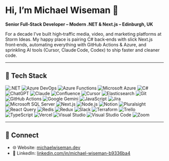 # Hi, I’m Michael Wiseman 👋

**Senior Full‑Stack Developer – Modern .NET & Next.js – Edinburgh, UK**

For a decade I’ve built high‑traffic media, video, and marketing platforms at Storm Ideas. My happy place is pairing C# back‑ends with slick Next.js front‑ends, automating everything with GitHub Actions & Azure, and sprinkling AI tools (Cursor, Claude Code, Codex) to ship faster and cleaner code.

---

## 🔧 Tech Stack

![.NET](https://img.shields.io/badge/.NET-9-purple?logo=.net&logoColor=white)
![Azure DevOps](https://img.shields.io/badge/Azure%20DevOps-0078D7?logo=azuredevops&logoColor=white)
![Azure Functions](https://custom-icon-badges.demolab.com/badge/Azure%20Functions-0078D7?logo=azure-functions&logoColor=fff)
![Microsoft Azure](https://custom-icon-badges.demolab.com/badge/Microsoft%20Azure-0089D6?logo=msazure&logoColor=white)
![C#](https://img.shields.io/badge/C%23-239120?logo=csharp&logoColor=white)
![ChatGPT](https://img.shields.io/badge/ChatGPT-74aa9c?logo=openai&logoColor=white)
![Claude](https://img.shields.io/badge/Claude-D97757?logo=claude&logoColor=fff)
![Confluence](https://img.shields.io/badge/Confluence-172B4D?logo=confluence&logoColor=fff)
![Cursor](https://custom-icon-badges.demolab.com/badge/Cursor-000000?logo=cursor-ai-white)
![Elasticsearch](https://img.shields.io/badge/Elasticsearch-005571?logo=elasticsearch&logoColor=white)
![Git](https://img.shields.io/badge/Git-F05032?logo=git&logoColor=fff)
![GitHub Actions](https://img.shields.io/badge/GitHub%20Actions-2088FF?logo=githubactions&logoColor=white)
![Google Gemini](https://img.shields.io/badge/Google%20Gemini-886FBF?logo=googlegemini&logoColor=fff)
![JavaScript](https://img.shields.io/badge/JavaScript-F7DF1E?logo=javascript&logoColor=black)
![Jira](https://img.shields.io/badge/Jira-0052CC?logo=jira&logoColor=fff)
![Microsoft SQL Server](https://custom-icon-badges.demolab.com/badge/Microsoft%20SQL%20Server-CC2927?logo=mssqlserver-white&logoColor=white)
![Next.js](https://img.shields.io/badge/Next.js-000?logo=nextdotjs)
![Node.js](https://img.shields.io/badge/Node.js-339933?logo=nodedotjs&logoColor=white)
![Notion](https://img.shields.io/badge/Notion-000?logo=notion&logoColor=fff)
![Pluralsight](https://img.shields.io/badge/Pluralsight-F15B2A?logo=pluralsight&logoColor=fff)
![React Query](https://img.shields.io/badge/React%20Query-FF4154?logo=reactquery&logoColor=fff)
![Redis](https://img.shields.io/badge/Redis-%23DD0031.svg?logo=redis&logoColor=white)
![Redux](https://img.shields.io/badge/Redux-764ABC?logo=redux&logoColor=fff)
![Slack](https://img.shields.io/badge/Slack-4A154B?logo=slack&logoColor=fff)
![Terraform](https://img.shields.io/badge/Terraform-844FBA?logo=terraform&logoColor=fff)
![Trello](https://img.shields.io/badge/Trello-0052CC?logo=trello&logoColor=fff)
![TypeScript](https://img.shields.io/badge/TypeScript-3178C6?logo=typescript&logoColor=white)
![Vercel](https://img.shields.io/badge/Vercel-000?logo=vercel&logoColor=white)
![Visual Studio](https://custom-icon-badges.demolab.com/badge/Visual%20Studio-5C2D91.svg?&logo=visualstudio&logoColor=white)
![Visual Studio Code](https://custom-icon-badges.demolab.com/badge/Visual%20Studio%20Code-0078d7.svg?logo=vsc&logoColor=white)
![Zoom](https://img.shields.io/badge/Zoom-2D8CFF?logo=zoom&logoColor=white)

---

## 🔗 Connect

- 🌐 Website: [michaelwiseman.dev](https://michaelwiseman.dev)
- 💼 LinkedIn: [linkedin.com/in/michael-wiseman-b9336ba4](https://www.linkedin.com/in/michael-wiseman-b9336ba4)
